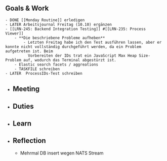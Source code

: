 ## Goals & Work
	- DONE [[Monday Routine]] erledigen
	- LATER Arbeitsjournal Freitag (10.10) ergänzen
	- [[LRN-245: Backend Integration Testing]] #[[LRN-235: Process Viewer]]
		- **Die beschriebene Probleme aufheben**
			- Letzten Freitag habe ich den Test ausführen lassen, aber er konnte nicht vollständig durchgeführt werden, da ein Problem aufgetreten ist. Beim 
			  Vorbereiten der IDs trat ein JavaScript Max Heap Size-Problem auf, wodurch das Terminal abgestürzt ist.
		- Elastic search facets / aggreations
		- TASKFILE schreiben
	- LATER  ProcessIDs-Test schreiben
- ## Meeting
- ## Duties
- ## Learn
- ## Reflection
	- Mehrmal DB insert wegen NATS Stream